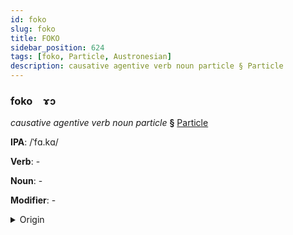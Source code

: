 ```yaml
---
id: foko
slug: foko
title: FOKO
sidebar_position: 624
tags: [foko, Particle, Austronesian]
description: causative agentive verb noun particle § Particle
---
```


### foko&emsp;<span kind="abugida">ɤɔ</span>

*causative agentive verb noun particle* **§** [Particle](../../tags/Particle)

**IPA**: /ˈfɑ.kɑ/

**Verb**: -

**Noun**: -

**Modifier**: -

<details>
    <summary>Origin</summary>
    Māori whaka- /ɸaka/<br/>
    <em>Austronesian Language Family</em>
</details>